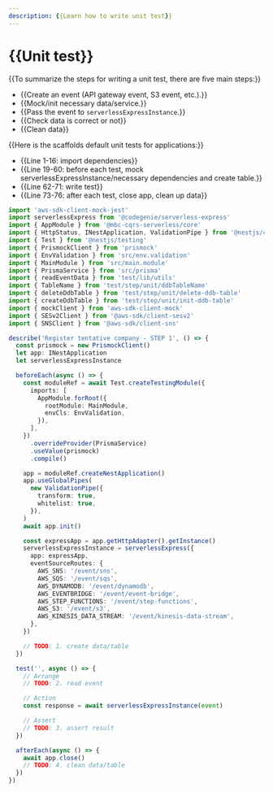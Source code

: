 ```yaml
---
description: {{Learn how to write unit test}}
---
```


# {{Unit test}}

{{To summarize the steps for writing a unit test, there are five main steps:}}

- {{Create an event (API gateway event, S3 event, etc.).}}
- {{Mock/init necessary data/service.}}
- {{Pass the event to `serverlessExpressInstance`.}}
- {{Check data is correct or not}}
- {{Clean data}}

{{Here is the scaffolds default unit tests for applications:}}

- {{Line 1-16: import dependencies}}
- {{Line 19-60: before each test, mock serverlessExpressInstance/necessary dependencies and create table.}}
- {{Line 62-71: write test}}
- {{Line 73-76: after each test, close app, clean up data}}

```ts
import 'aws-sdk-client-mock-jest'
import serverlessExpress from '@codegenie/serverless-express'
import { AppModule } from '@mbc-cqrs-serverless/core'
import { HttpStatus, INestApplication, ValidationPipe } from '@nestjs/common'
import { Test } from '@nestjs/testing'
import { PrismockClient } from 'prismock'
import { EnvValidation } from 'src/env.validation'
import { MainModule } from 'src/main.module'
import { PrismaService } from 'src/prisma'
import { readEventData } from 'test/lib/utils'
import { TableName } from 'test/step/unit/ddbTableName'
import { deleteDdbTable } from 'test/step/unit/delete-ddb-table'
import { createDdbTable } from 'test/step/unit/init-ddb-table'
import { mockClient } from 'aws-sdk-client-mock'
import { SESv2Client } from '@aws-sdk/client-sesv2'
import { SNSClient } from '@aws-sdk/client-sns'

describe('Register tentative company - STEP 1', () => {
  const prismock = new PrismockClient()
  let app: INestApplication
  let serverlessExpressInstance

  beforeEach(async () => {
    const moduleRef = await Test.createTestingModule({
      imports: [
        AppModule.forRoot({
          rootModule: MainModule,
          envCls: EnvValidation,
        }),
      ],
    })
      .overrideProvider(PrismaService)
      .useValue(prismock)
      .compile()

    app = moduleRef.createNestApplication()
    app.useGlobalPipes(
      new ValidationPipe({
        transform: true,
        whitelist: true,
      }),
    )
    await app.init()

    const expressApp = app.getHttpAdapter().getInstance()
    serverlessExpressInstance = serverlessExpress({
      app: expressApp,
      eventSourceRoutes: {
        AWS_SNS: '/event/sns',
        AWS_SQS: '/event/sqs',
        AWS_DYNAMODB: '/event/dynamodb',
        AWS_EVENTBRIDGE: '/event/event-bridge',
        AWS_STEP_FUNCTIONS: '/event/step-functions',
        AWS_S3: '/event/s3',
        AWS_KINESIS_DATA_STREAM: '/event/kinesis-data-stream',
      },
    })

    // TODO: 1. create data/table
  })

  test('', async () => {
    // Arrange
    // TODO: 2. read event

    // Action
    const response = await serverlessExpressInstance(event)

    // Assert
    // TODO: 3. assert result
  })

  afterEach(async () => {
    await app.close()
    // TODO: 4. clean data/table
  })
})
```
